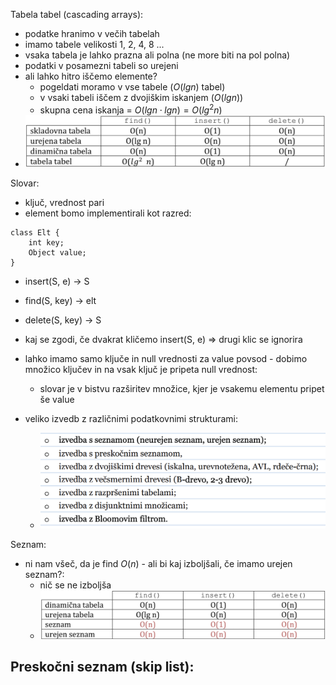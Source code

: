 
Tabela tabel (cascading arrays):
- podatke hranimo v večih tabelah
- imamo tabele velikosti 1, 2, 4, 8 ...
- vsaka tabela je lahko prazna ali polna (ne more biti na pol polna)
- podatki v posamezni tabeli so urejeni
- ali lahko hitro iščemo elemente?
	- pogeldati moramo v vse tabele ($O(lgn)$ tabel) 
	- v vsaki tabeli iščem z dvojiškim iskanjem ($O(lgn)$)
	- skupna cena iskanja = $O(lgn \cdot lgn) = O(lg^2n)$
- ![500](../../Images3/Pasted%20image%2020250304094202.png)

Slovar:
- ključ, vrednost pari
- element bomo implementirali kot razred:
```
class Elt {
	int key;
	Object value;
}
```
- insert(S, e) -> S
- find(S, key) -> elt
- delete(S, key) -> S

- kaj se zgodi, če dvakrat kličemo insert(S, e) => drugi klic se ignorira
- lahko imamo samo ključe in null vrednosti za value povsod - dobimo množico ključev in na vsak ključ je pripeta null vrednost:
	- slovar je v bistvu razširitev množice, kjer je vsakemu elementu pripet še value
- veliko izvedb z različnimi podatkovnimi strukturami:
	- ![500](../../Images3/Pasted%20image%2020250304101154.png)

Seznam:
- ni nam všeč, da je find $O(n)$ - ali bi kaj izboljšali, če imamo urejen seznam?:
	- nič se ne izboljša
	- ![500](../../Images3/Pasted%20image%2020250304104143.png)

Preskočni seznam (skip list):
- 